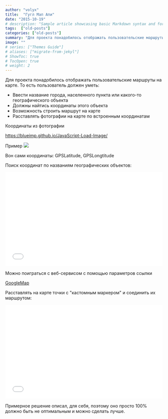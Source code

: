```yaml
---
author: "volyx"
title:  "Гугл Мап Апи"
date: "2015-10-19"
# description: "Sample article showcasing basic Markdown syntax and formatting for HTML elements."
tags:  ["old-posts"]
categories: ["old-posts"]
summary: "Для проекта понадобилось отображать пользовательские маршруты на карте"
image: ""
# series: ["Themes Guide"]
# aliases: ["migrate-from-jekyl"]
# ShowToc: true
# TocOpen: true
# weight: 2
---
```


Для проекта понадобилось отображать пользовательские маршруты на карте. То есть пользователь должен уметь:

- Ввести название города, населенного пункта или какого-то географического объекта
- Должны найтись координаты этого объекта
- Возможность строить маршрут на карте
- Расставлять фотографии на карте по встроенным координатам

Координаты из фотографии

https://blueimp.github.io/JavaScript-Load-Image/

Пример
![](/content/images/2015/10/75c2290a5e5820e07867fcc3bab544a2.png)

Вон сами координаты: GPSLatitude, GPSLongtitude

Поиск координат по названиям географических объектов:

<iframe width="100%" height="300" src="//jsfiddle.net/mrajcok/pEq6X/embedded/" allowfullscreen="allowfullscreen" frameborder="0"></iframe>

Можно поиграться с веб-сервисом с помощью параметров ссылки

[GoogleMap](http://maps.google.com/maps/api/geocode/json?address=%D0%92%D0%BE%D1%80%D0%BE%D0%BD%D0%B5%D0%B6+%D0%9B%D1%8E%D0%B7%D1%8E%D0%BA%D0%BE%D0%B2%D0%B0+63)

Расставлять на карте точки с "кастомным маркером" и соединить их маршрутом:
<iframe width="100%" height="300" src="//jsfiddle.net/mrbtcrLg/embedded/" allowfullscreen="allowfullscreen" frameborder="0"></iframe>

Примерное решение описал, для себя, поэтому оно просто 100% должно быть не оптимальным и можно сделать лучше.